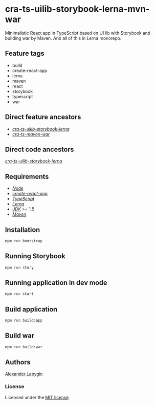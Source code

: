 # cra-ts-uilib-storybook-lerna-mvn-war

Minimalistic React app in TypeScript based on UI lib with Storybook and building war by Maven.
And all of this in Lerna monorepo.

## Feature tags

- build
- create-react-app
- lerna
- maven
- react
- storybook
- typescript
- war

## Direct feature ancestors

- [*cra-ts-uilib-storybook-lerna*](https://github.com/softspider/cra-ts-uilib-storybook-lerna)
- [*cra-ts-maven-war*](https://github.com/softspider/cra-ts-maven-war)

## Direct code ancestors

[*cra-ts-uilib-storybook-lerna*](https://github.com/softspider/cra-ts-uilib-storybook-lerna)

## Requirements

* [*Node*](https://nodejs.org/en/download/package-manager/)
* [*create-react-app*](https://facebook.github.io/create-react-app/)
* [*TypeScript*](https://www.typescriptlang.org/)
* [*Lerna*](https://lerna.js.org/)
* [*JDK*](https://java.com/ru/download/) >= 1.5
* [*Maven*](https://maven.apache.org/)

## Installation

```sh
npm run bootstrap
```

## Running Storybook

```sh
npm run story
```

## Running application in dev mode

```sh
npm run start
```

## Build application

```sh
npm run build:app
```

## Build war

```sh
npm run build:war
```

## Authors

[Alexander Lapygin](https://github.com/AlexanderLapygin)

### License

Licensed under the [MIT license](./LICENSE). 

